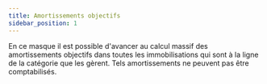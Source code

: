 ```yaml
---
title: Amortissements objectifs
sidebar_position: 1
---
```


En ce masque il est possible d'avancer au calcul massif des amortissements objectifs dans toutes les immobilisations qui sont à la ligne de la catégorie que les gèrent. Tels amortissements ne peuvent pas être comptabilisés.






